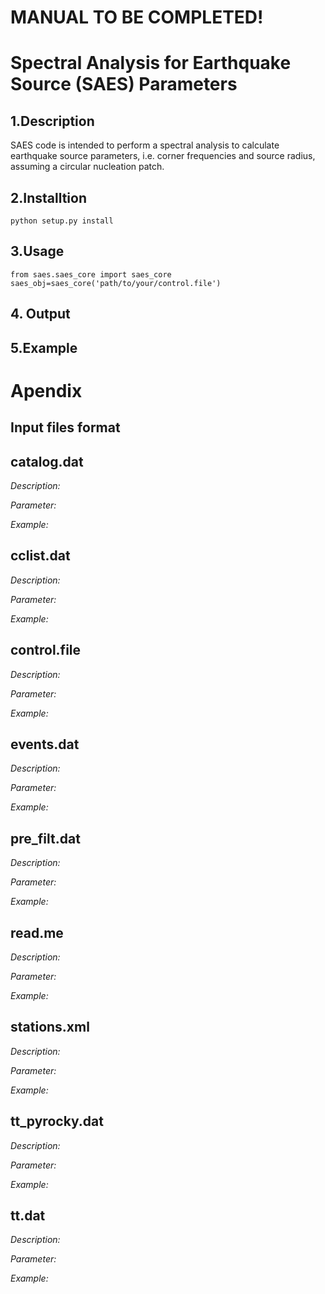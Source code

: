 # MANUAL TO BE COMPLETED!
# Spectral Analysis for Earthquake Source (SAES) Parameters

## 1.Description
SAES code is intended to perform a spectral analysis to calculate earthquake
source parameters, i.e. corner frequencies and source radius, assuming
a circular nucleation patch.

## 2.Installtion
```
python setup.py install
```
## 3.Usage
```
from saes.saes_core import saes_core
saes_obj=saes_core('path/to/your/control.file')

```
## 4. Output
## 5.Example

# Apendix
## Input files format
## catalog.dat
*Description:*

*Parameter:*

*Example:*

## cclist.dat
*Description:*

*Parameter:*

*Example:*

## control.file
*Description:*

*Parameter:*

*Example:*

## events.dat
*Description:*

*Parameter:*

*Example:*

## pre_filt.dat
*Description:*

*Parameter:*

*Example:*

## read.me
*Description:*

*Parameter:*

*Example:*
## stations.xml
*Description:*

*Parameter:*

*Example:*

## tt_pyrocky.dat
*Description:*

*Parameter:*

*Example:*

## tt.dat
*Description:*

*Parameter:*

*Example:*

